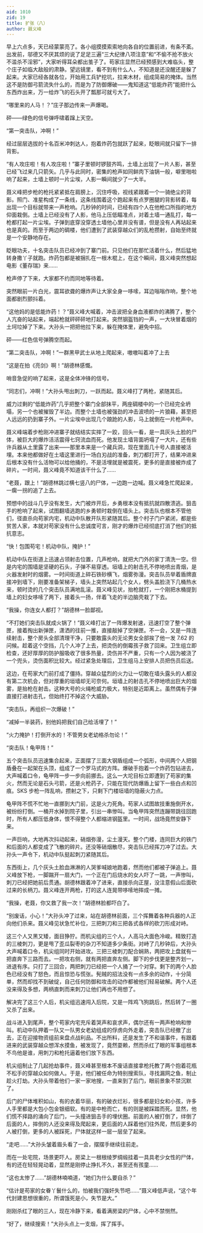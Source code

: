 ```yaml
---
aid: 1010
zid: 19
title: 扩张（八）
author: 聂义峰
---
```


早上六点多，天已经蒙蒙亮了。各小组摸摸索索地向各自的位置前进，有条不紊。出发前，邬德又不厌其烦的说了足足三遍“三大纪律八项注意”和“不偷不抢不放火不滥杀不淫邪”，大家听得耳朵都出茧子了。苟家庄显然已经预感到大难临头，整个庄子如临大敌般的肃静。望远镜里，看不到有什么人，不知道是还没醒还是躲了起来。大家已经各就各位，开始用工兵铲挖坑，拉来木材，组成简易的掩体。当然这不是防御弓箭流失什么的，而是为了防御爆破——鬼知道这“低能炸药”能把什么东西炸出来，万一给炸飞的石头开了瓢那可就亏大了。

“哪里来的人马！？”庄子那边传来一声爆喝。

砰——绿色的信号弹呼啸着蹿上天空。

“第一突击队，冲啊！”

经过层层选拔的十名百米冲刺达人，抱着炸药包就跃了起来，眨眼间就只留下一排背影。

“有人攻庄啦！有人攻庄啦！”寨子里顿时锣鼓齐鸣，土墙上出现了一片人影，甚至已经飞过来几只箭矢。几乎与此同时，密集的枪声如同鲜肉下油锅一般，噼里啪啦响了起来，土墙上顿时一片尘埃，人影一瞬间就少了一大半。

聂义峰把步枪的枪托紧紧抵在肩膀上，沉住呼吸，视线紧跟着一个一骑绝尘的背影。照门、准星构成了一条线，这条线围着这个跑起来有点罗圈腿的背影转着，每出现一个目标就带来一声枪响。几秒钟的时间，已经有四个人在他枪口所指的地方仰面栽倒。土墙上已经没有了人影，他马上压低瞄准点，对着土墙一通乱打，每一枪都打起一片尘埃。子弹到底穿没穿透土墙他心里并没有谱，但是没有人再站起来也是真的。而至于两边的碉楼，他们遭到了武装穿越众们的乱枪攒射，自始至终就是一个安静地存在。

眨眼功夫，十名突击队员已经冲到了寨门前。只见他们在那忙活着什么，然后猛地转身撒丫子就跑。炸药包都是被捆扎在一根木棍上，在这个瞬间，聂义峰突然想起电影《董存瑞》来……

枪声停了下来，大家都不约而同地等待着。

突然眼前一片白光，震耳欲聋的爆炸声让大家全身一哆嗦，耳边嗡嗡作响，整个地面都剧烈颤抖着。

“这他妈的是低能炸药！？”聂义峰大喊着，冲击波把全身血液都炸的沸腾了，整个人亢奋的站起来，端起枪就砰砰砰地打起来。突然钢盔铛的一声，一大块冒着烟的土坷垃掉了下来。大孙头一把把他拉下来，躲在掩体里，避免中招。

砰——红色信号弹腾空而起。

“第二突击队，冲啊！”一群黑甲武士从地上爬起来，嗷嗷叫着冲了上去

“这是在拍《亮剑》啊！”胡德林感慨。

哨音急促的响了起来，这是全体冲锋的信号。

“同志们，冲啊！”大孙头甩出刺刀，一跃而起。聂义峰打了两枪，紧随其后。

威力过剩的“低能炸药”几乎把整个寨门全部抹平，两座碉楼中的一个已经完全坍塌，另一个也被摧毁了半边。而整个土墙也被强劲的冲击波喷的一片狼藉，甚至把人远远的扔到寨子外。一片尘埃中出现几个踉跄的人影，马上就倒在一片枪声中。

聂义峰端着步枪刚冲进寨子就结结实实摔了一跤，回头一看，是一具灰头土脸的尸体，被巨大的爆炸活活震得七窍流血而死。他发现土墙背面坍塌了一大片，还有些许兵器从土里露了出来——那里本来是一个藏兵洞，现在里面几十号人直接被活埋。本来他都做好在土墙这里进行一场白刃战的准备，刺刀都打开了，结果冲进来后根本没有什么活物可以给他捅的，不是活埋就是被震死，更多的是直接被炸成了碎片。一时间，聂义峰竟不知道该干什么了……

“老聂，跟上！”胡德林跳过横七竖八的尸体，一边跑一边喊。聂义峰急忙爬起来，一瘸一拐的追了上去。

预想中的战斗几乎没有发生，大门被炸开后，乡勇根本没有抵抗就四散溃逃。狙击手的枪响了起来，试图翻墙逃跑的乡勇顿时栽倒在墙头上。突击队也根本不管他们，径直杀向苟家内宅，机动中队散开队形紧随其后。整个村子门户紧闭，都是些贫苦人家，本就对苟家没有什么忠诚度可言，刚才的爆炸已经彻底打消了他们的抵抗意志。

“快！包围苟宅！机动中队，掩护！”

机动中队在街道上迅速占领射击位置，几声枪响，就把大门外的家丁清洗一空。但是内宅的围墙是坚硬的石头，子弹不易穿透。垣墙上的射击孔不停地喷出青烟，是火器发射时的烟雾。一时间街道上碎石铁砂横飞，烟雾弥漫。突击队员举着盾牌直接冲到墙下，刚要准备架梯子，墙头上突然站起几个女人，劈头盖脸浇下几桶热水来，顿时烫的几个突击队员满地乱滚。聂义峰见状，抬枪就打，一个刚把水桶提到墙上的妇女哆嗦了两下，接着头一扬，伴着飞走的半边脑壳栽了下去。

“我操，你连女人都打？”胡德林一脸鄙视。

“不打她们突击队就成火锅了！”聂义峰打出了一阵爆发射速，迅速打空了整个弹匣，接着掏出新弹匣，潇洒的往前一推，直接敲掉了空弹匣。不一会，又是一阵连续射击，整个房头全部清理干净，只要敢露头的无论男女全部挨了他一发 7.62 的问候。趁着这个空挡，几个人冲了上去，把烫伤的倒霉孩子救了回来。卫生组立即检查，还好厚厚的防护服吸收了很多热量，烫伤并不严重，只有一个人因为被浇了一个兜头，烫伤面积比较大。经过紧急处理后，卫生组马上安排人员把伤员后送。

这边，在苟家大门前打成了僵持。穿越众猛烈的火力让一切敢在墙头露头的人都没有第二次机会，但对厚重的垣墙却无可奈何。垣墙上的射击孔不停地喷出巨大的烟雾，是抬枪在射击。这种大号的火绳枪威力极大，特别是近距离上。虽然偶有子弹直接打进射击孔，但始终打不掉这个大威胁。

“突击队，再组织一次爆破！”

“减掉一半装药，别他妈把我们自己给活埋了！”

“火力掩护！打倒开水的！不管男女老幼格杀勿论！”

“突击队！龟甲阵！”

五个突击队员迅速集合起来，正面摆了三面大钢盾组成一个弧形，中间两个人把钢盾叠在一起架在头顶，组成了一个罗马式的方阵。爆破手抱着一个炸药包钻进去，大声喊着口令，龟甲阵一步一步向前挪去。这么一大坨目标立即遭到了苟家的集火，然而无论是石头弓箭，还是火枪药子，只能在现代防爆盾上留下一些白点和凹痕。SKS 步枪一阵乱响，攒射之下，只剩下门楼垣墙的隐蔽火力点。

龟甲阵不慌不忙地一直挪到大门前，这是火力死角。苟家人试图故技重施倒开水，被纷纷打倒。一桶开水掉到院子里，引出一串惨叫。当龟甲阵突然连蹦带跳往回跑时，所有人都压低身体，恨不得整个人都缩进钢盔里。一时间，战场竟然安静下来。

一声巨响，大地再次抖动起来，硝烟弥漫，尘土漫天。整个门楼，连同巨大的铁门和后面的人都变成了飞散的碎片。还没等硝烟散尽，突击队已经挥刀冲了过去。大孙头一声令下，机动中队挺起刺刀紧随其后。

东西街上，几个灰头土脸血淋淋的人哭爹喊娘地跑着，然而他们都被子弹追上。聂义峰放下枪，一脚踹开一扇大门，一个正在门后烧水的女人吓了一跳，一声惨叫，刺刀已经把她前后贯通。胡德林跟着冲了进来，直接杀向正屋，没注意假山后面砍过来的长柄刀。聂义峰连开两枪，打的这人连晃带哆嗦地摔成一摊。

“我操，老聂，你又救了我一次！”胡德林脸都吓白了。

“别废话，小心！”大孙头冲了过来，站在胡德林前面，三个挥舞着各种兵器的人正向他们杀来。聂义峰见状急忙补位，三把刺刀和三把各式各样的砍刀形成对峙。

这三个人又黑又矮，面目狰狞。而机尖组的三个人，人高马大面色冷峻。精致打造的三棱刺刀，更是甩了歪瓜裂枣的杂刀不知道多少条街。对峙了几秒钟后，大孙头大声喊着口令，机尖组同时开始进攻。三把三棱刺刀配合娴熟，两把攻上盘就有一把直奔下三路而去。一把攻右侧，就有两把直奔左侧。脚下的步伐更是整齐划一，进退有序。只打了三回合，两把刺刀已经把一个人捅了一个对穿。剩下的两个人脸色已经没有了怒色，而且惊恐与慌张。髡贼的招法没有一点多余的动作，十分简单，然而却找不到破绽，自己任何防御和攻击的动作都被他们轻易破解。两个人还没来得及多想，两柄直刺而来刺刀让他们再也不用想了。

解决完了这三个人后，机尖组迅速闯入后院，又是一阵鸡飞狗跳后，然后转了一圈又杀了出来。

战斗进入到尾声，整个苟家内宅充斥着哭声和哀求声，偶尔还有一两声枪响和惨叫。机动中队押着一队又一队男女老幼组成的俘虏向外走着，突击队已经撤了出去，正在迎接物资组前来盘点战利品。不出所料，还是发生了不和谐事件，有跟着进来的武装穿越众想浑水摸鱼，被发现了，竟然耍赖，然而杀红了眼的军事组根本不鸟他是谁，用刺刀和枪托逼着他们放下东西。

机尖组制止了几起抢劫事件，聂义峰甚至根本不废话直接拿枪托教了两个抱着花瓶不松手的穿越众如何做人。于是，他们被任命为特别搜索队，寻找漏网之鱼，制止趁火打劫。大孙头带着他们一家一家地搜，一直来到了后门，眼前景象不禁沉默了。

后门的尸体堆积如山，有的衣着华丽，有的破衣烂衫，很多都是妇女和小孩，许多人手里都是大包小包金银细软。有的是中枪而亡，有的则是被踩踏而死。显然，他们慌不择路的涌向了后门，一头撞进狙击手的埋伏圈。前面的人被打倒了，绊倒了后面的人，摔倒的人还没来得及爬起来，更后面的人踩着他们往外爬，然后更多的人被打倒，更多的人被踩死，尸体就这样一层一层垒了起来。

“走吧……”大孙头皱着眉头看了一会，摆摆手继续往前走。

而在一处宅院，场景更吓人。房梁上一根根绫罗绸缎挂着一具具老少女性的尸体，有的还在轻轻晃动着，显然是刚停止挣扎不久，甚至还有孩童……

“这也太惨了……”胡德林喃喃道，“她们为什么要自杀？”

“估计是苟家的女眷丫鬟什么的，怕被我们强奸失节吧……”聂义峰低声说，“这个年代封建思想很重的，所谓饿死是小，失节是大。”

刚刚杀红了眼的三人，现在冷静下来，看着满房梁的尸体，心中不禁恻然。

“好了，继续搜索！”大孙头点上一支烟，挥了挥手。
